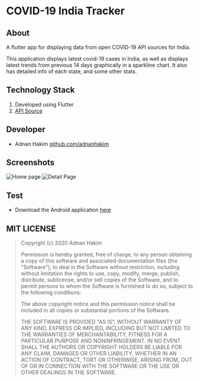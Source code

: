 # COVID-19 India Tracker

## About

A flutter app for displaying data from open COVID-19 API sources for India.

This application displays latest covid-19 cases in India, as well as displays latest trends from previous 14 days graphically in a sparkline chart. It also has detailed info of each state, and some other stats.

## Technology Stack

1. Developed using Flutter
1. [API Source](https://github.com/amodm/api-covid19-in)

## Developer

-  Adnan Hakim [github.com/adnanhakim](https://github.com/adnanhakim)

## Screenshots

![Home page](https://i.imgur.com/UijYpVk.png)
![Detail Page](https://i.imgur.com/h9I2Zmu.png)

## Test

-  Download the Android application [here](https://drive.google.com/open?id=1XG3Tum0-ByRakc-b0Y7oxs-K5JuLv9Ua)

## MIT LICENSE

> Copyright (c) 2020 Adnan Hakim
>
> Permission is hereby granted, free of charge, to any person obtaining a copy
> of this software and associated documentation files (the "Software"), to deal
> in the Software without restriction, including without limitation the rights
> to use, copy, modify, merge, publish, distribute, sublicense, and/or sell
> copies of the Software, and to permit persons to whom the Software is
> furnished to do so, subject to the following conditions:
>
> The above copyright notice and this permission notice shall be included in all
> copies or substantial portions of the Software.
>
> THE SOFTWARE IS PROVIDED "AS IS", WITHOUT WARRANTY OF ANY KIND, EXPRESS OR
> IMPLIED, INCLUDING BUT NOT LIMITED TO THE WARRANTIES OF MERCHANTABILITY,
> FITNESS FOR A PARTICULAR PURPOSE AND NONINFRINGEMENT. IN NO EVENT SHALL THE
> AUTHORS OR COPYRIGHT HOLDERS BE LIABLE FOR ANY CLAIM, DAMAGES OR OTHER
> LIABILITY, WHETHER IN AN ACTION OF CONTRACT, TORT OR OTHERWISE, ARISING FROM,
> OUT OF OR IN CONNECTION WITH THE SOFTWARE OR THE USE OR OTHER DEALINGS IN THE
> SOFTWARE.

